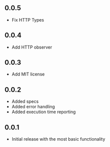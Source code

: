## 0.0.5

* Fix HTTP Types

## 0.0.4

* Add HTTP observer

## 0.0.3

  * Add MIT license

## 0.0.2

  * Added specs
  * Added error handling
  * Added execution time reporting

## 0.0.1

  * Initial release with the most basic functionality